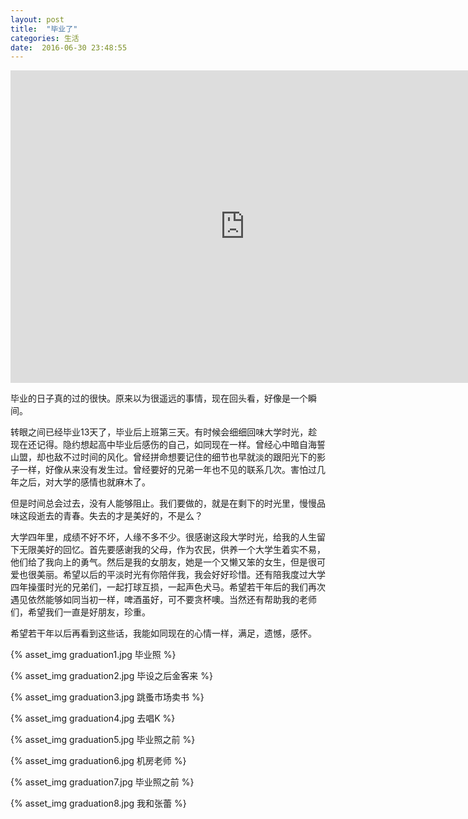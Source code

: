 ```yaml
---
layout: post
title:  "毕业了"
categories: 生活 
date:  2016-06-30 23:48:55
---
```


<center>
	<iframe 
		width="750" height="500" src="http://gslb.miaopai.com/stream/jEfd5UPwTCnaoP9A1pWyFA__.mp4" frameborder="0" allowfullscreen>
	</iframe>
</center>

毕业的日子真的过的很快。原来以为很遥远的事情，现在回头看，好像是一个瞬间。

转眼之间已经毕业13天了，毕业后上班第三天。有时候会细细回味大学时光，趁现在还记得。隐约想起高中毕业后感伤的自己，如同现在一样。曾经心中暗自海誓山盟，却也敌不过时间的风化。曾经拼命想要记住的细节也早就淡的跟阳光下的影子一样，好像从来没有发生过。曾经要好的兄弟一年也不见的联系几次。害怕过几年之后，对大学的感情也就麻木了。

但是时间总会过去，没有人能够阻止。我们要做的，就是在剩下的时光里，慢慢品味这段逝去的青春。失去的才是美好的，不是么？

大学四年里，成绩不好不坏，人缘不多不少。很感谢这段大学时光，给我的人生留下无限美好的回忆。首先要感谢我的父母，作为农民，供养一个大学生着实不易，他们给了我向上的勇气。然后是我的女朋友，她是一个又懒又笨的女生，但是很可爱也很美丽。希望以后的平淡时光有你陪伴我，我会好好珍惜。还有陪我度过大学四年操蛋时光的兄弟们，一起打球互损，一起声色犬马。希望若干年后的我们再次遇见依然能够如同当初一样，啤酒虽好，可不要贪杯噢。当然还有帮助我的老师们，希望我们一直是好朋友，珍重。

希望若干年以后再看到这些话，我能如同现在的心情一样，满足，遗憾，感怀。

{% asset_img graduation1.jpg 毕业照 %}

{% asset_img graduation2.jpg 毕设之后金客来 %}

{% asset_img graduation3.jpg 跳蚤市场卖书 %}

{% asset_img graduation4.jpg 去唱K %}

{% asset_img graduation5.jpg 毕业照之前 %}

{% asset_img graduation6.jpg 机房老师 %}

{% asset_img graduation7.jpg 毕业照之前 %}

{% asset_img graduation8.jpg 我和张蕾 %}




